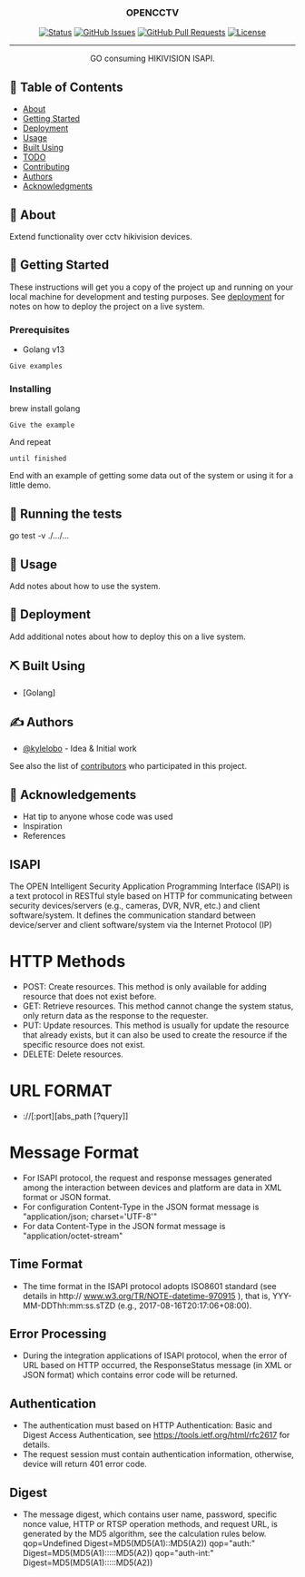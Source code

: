
<h3 align="center">OPENCCTV</h3>

<div align="center">

[![Status](https://img.shields.io/badge/status-active-success.svg)]()
[![GitHub Issues](https://img.shields.io/github/issues/kylelobo/The-Documentation-Compendium.svg)](https://github.com/kylelobo/The-Documentation-Compendium/issues)
[![GitHub Pull Requests](https://img.shields.io/github/issues-pr/kylelobo/The-Documentation-Compendium.svg)](https://github.com/kylelobo/The-Documentation-Compendium/pulls)
[![License](https://img.shields.io/badge/license-MIT-blue.svg)](/LICENSE)

</div>

---

<p align="center"> GO consuming HIKIVISION ISAPI.
    <br> 
</p>

## 📝 Table of Contents

- [About](#about)
- [Getting Started](#getting_started)
- [Deployment](#deployment)
- [Usage](#usage)
- [Built Using](#built_using)
- [TODO](../TODO.md)
- [Contributing](../CONTRIBUTING.md)
- [Authors](#authors)
- [Acknowledgments](#acknowledgement)

## 🧐 About <a name = "about"></a>

Extend functionality over cctv hikivision devices.

## 🏁 Getting Started <a name = "getting_started"></a>

These instructions will get you a copy of the project up and running on your local machine for development and testing purposes. See [deployment](#deployment) for notes on how to deploy the project on a live system.

### Prerequisites

- Golang v13

```
Give examples
```

### Installing

brew install golang

```
Give the example
```

And repeat

```
until finished
```

End with an example of getting some data out of the system or using it for a little demo.

## 🔧 Running the tests <a name = "tests"></a>

go test -v ./.../...



## 🎈 Usage <a name="usage"></a>

Add notes about how to use the system.

## 🚀 Deployment <a name = "deployment"></a>

Add additional notes about how to deploy this on a live system.

## ⛏️ Built Using <a name = "built_using"></a>

- [Golang]

## ✍️ Authors <a name = "authors"></a>

- [@kylelobo](https://github.com/kylelobo) - Idea & Initial work

See also the list of [contributors](https://github.com/kylelobo/The-Documentation-Compendium/contributors) who participated in this project.

## 🎉 Acknowledgements <a name = "acknowledgement"></a>

- Hat tip to anyone whose code was used
- Inspiration
- References

## ISAPI

The OPEN Intelligent Security Application Programming Interface (ISAPI) is a text protocol in
RESTful style based on HTTP for communicating between security devices/servers (e.g., cameras,
DVR, NVR, etc.) and client software/system. It defines the communication standard between
device/server and client software/system via the Internet Protocol (IP)

# HTTP Methods

- POST: Create resources. This method is only available for adding resource that does not exist before.
- GET: Retrieve resources. This method cannot change the system status, only return data as the response to the requester.
- PUT: Update resources. This method is usually for update the resource that already exists, but it can also be used to create the resource if the specific resource does not exist.
- DELETE: Delete resources.

# URL FORMAT

- <protocol>://<host>[:port][abs_path [?query]]

# Message Format

- For ISAPI protocol, the request and response messages generated among the interaction between
devices and platform are data in XML format or JSON format.
- For configuration Content-Type in the JSON format message is "application/json; charset='UTF-8'"
- For data Content-Type in the JSON format message is "application/octet-stream"

## Time Format
- The time format in the ISAPI protocol adopts ISO8601 standard (see details in http://
www.w3.org/TR/NOTE-datetime-970915 ), that is, YYY-MM-DDThh:mm:ss.sTZD (e.g.,
2017-08-16T20:17:06+08:00).

## Error Processing
- During the integration applications of ISAPI protocol, when the error of URL based on HTTP
occurred, the ResponseStatus message (in XML or JSON format) which contains error code will be
returned.

## Authentication 
- The authentication must based on HTTP Authentication: Basic and Digest Access Authentication,
see https://tools.ietf.org/html/rfc2617 for details.
- The request session must contain authentication information, otherwise, device will return 401
error code.

## Digest
- The message digest, which contains user name, password, specific nonce value, HTTP or RTSP
operation methods, and request URL, is generated by the MD5 algorithm, see the calculation rules
below.
qop=Undefined
Digest=MD5(MD5(A1):<nonce>:MD5(A2))
qop="auth:"
Digest=MD5(MD5(A1):<nonce>:<nc>:<cnonce>:<qop>:MD5(A2))
qop="auth-int:"
Digest=MD5(MD5(A1):<nonce>:<nc>:<cnonce>:<qop>:MD5(A2))

